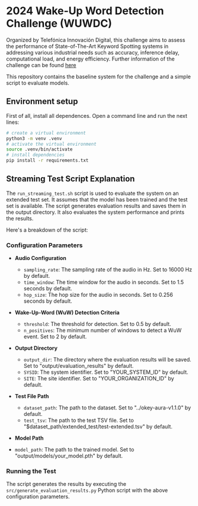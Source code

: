 # 2024 Wake-Up Word Detection Challenge (WUWDC)

Organized by Telefónica Innovación Digital, this challenge aims to assess the performance of State-of-The-Art Keyword Spotting systems in addressing various industrial needs such as accuracy, inference delay, computational load, and energy efficiency. Further information of the challenge can be found [here](https://catedrartve.unizar.es/wuwdc2024.html)


This repository contains the baseline system for the challenge and a simple script to evaluate models.


## Environment setup

First of all, install all dependences. Open a command line and run the next lines:

``` bash
# create a virtual environment
python3 -m venv .venv
# activate the virtual environment
source .venv/bin/activate
# install dependencies
pip install -r requirements.txt
```

## Streaming Test Script Explanation

The `run_streaming_test.sh` script is used to evaluate the system on an extended test set. It assumes that the model has been trained and the test set is available. The script generates evaluation results and saves them in the output directory. It also evaluates the system performance and prints the results.

Here's a breakdown of the script:

### Configuration Parameters

- **Audio Configuration**
  - `sampling_rate`: The sampling rate of the audio in Hz. Set to 16000 Hz by default.
  - `time_window`: The time window for the audio in seconds. Set to 1.5 seconds by default.
  - `hop_size`: The hop size for the audio in seconds. Set to 0.256 seconds by default.

- **Wake-Up-Word (WuW) Detection Criteria**
  - `threshold`: The threshold for detection. Set to 0.5 by default.
  - `n_positives`: The minimum number of windows to detect a WuW event. Set to 2 by default.

- **Output Directory**
  - `output_dir`: The directory where the evaluation results will be saved. Set to "output/evaluation_results" by default.
  - `SYSID`: The system identifier. Set to "YOUR_SYSTEM_ID" by default.
  - `SITE`: The site identifier. Set to "YOUR_ORGANIZATION_ID" by default.

- **Test File Path**
  - `dataset_path`: The path to the dataset. Set to "../okey-aura-v1.1.0" by default.
  - `test_tsv`: The path to the test TSV file. Set to "$dataset_path/extended_test/test-extended.tsv" by default.

- **Model Path**
- `model_path`: The path to the trained model. Set to "output/models/your_model.pth" by default.

### Running the Test

The script generates the results by executing the `src/generate_evaluation_results.py` Python script with the above configuration parameters.
